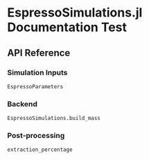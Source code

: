 # EspressoSimulations.jl Documentation Test

## API Reference

### Simulation Inputs

```@docs
EspressoParameters
```

### Backend

```@docs
EspressoSimulations.build_mass
```

### Post-processing

```@docs
extraction_percentage
```